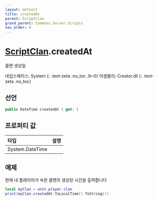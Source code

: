 ```yaml
---
layout: default
title: createdAt
parent: ScriptClan
grand_parent: Commons.Server.Scripts
nav_order: 0
---
```


<!-- 아래로 편집 -->

# [ScriptClan](../../).createdAt
클랜 생성일

네임스페이스: System
{: .text-zeta .no_toc .lh-0}
어셈블리: Creator.dll
{: .text-zeta .no_toc}

## 선언
```cs
public DateTime createdAt { get; }
```

## 프로퍼티 값

|타입|설명|
|:-|:-|
|System.DateTime|

## 예제
현재 내 플레이어가 속한 클랜의 생성된 시간을 출력합니다
```lua
local myClan = unit.player.clan
print(myClan.createdAt.ToLocalTime().ToString())
```
